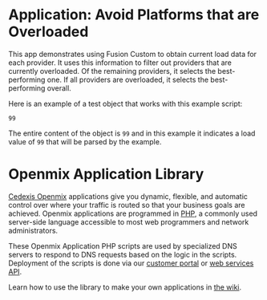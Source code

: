# Application: **Avoid Platforms that are Overloaded**

This app demonstrates using Fusion Custom to obtain current load data for each provider.  It uses this information to filter out providers that are currently overloaded.  Of the remaining providers, it selects the best-performing one.  If all providers are overloaded, it selects the best-performing overall.

Here is an example of a test object that works with this example script:

```
99
```

The entire content of the object is `99` and in this example it indicates a load value of `99` that will be parsed by the example.

# Openmix Application Library

[Cedexis Openmix](http://www.cedexis.com/products/openmix.html) applications
give you dynamic, flexible, and automatic control over where your traffic is
routed so that your business goals are achieved. Openmix applications are
programmed in [PHP](http://www.php.net), a commonly used server-side language
accessible to most web programmers and network administrators.

These Openmix Application PHP scripts are used by specialized DNS servers to respond to DNS requests based on the logic in the scripts. Deployment of the scripts is done via our [customer portal](https://portal.cedexis.com/) or [web services API](https://github.com/cedexis/webservices/wiki).

Learn how to use the library to make your own applications in
[the wiki](https://github.com/cedexis/openmixapplib/wiki).

